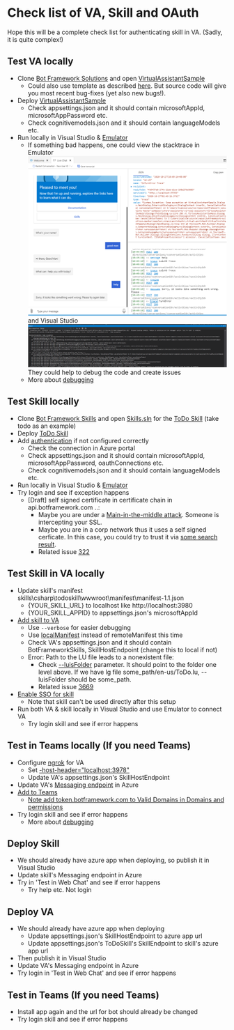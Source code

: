 # Check list of VA, Skill and OAuth

Hope this will be a complete check list for authenticating skill in VA.
(Sadly, it is quite complex!)

## Test VA locally

- Clone [Bot Framework Solutions](https://github.com/microsoft/botframework-solutions) and open [VirtualAssistantSample](https://github.com/microsoft/botframework-solutions/tree/master/samples/csharp/assistants/virtual-assistant/VirtualAssistantSample)
    - Could also use template as described [here](https://microsoft.github.io/botframework-solutions/virtual-assistant/tutorials/create-assistant/csharp/2-download-and-install/). But source code will give you most recent bug-fixes (yet also new bugs!).
- Deploy [VirtualAssistantSample](https://microsoft.github.io/botframework-solutions/virtual-assistant/tutorials/create-assistant/csharp/4-provision-your-azure-resources/)
    - Check appsettings.json and it should contain microsoftAppId, microsoftAppPassword etc.
    - Check cognitivemodels.json and it should contain languageModels etc.
- Run locally in Visual Studio & [Emulator](https://microsoft.github.io/botframework-solutions/virtual-assistant/tutorials/create-assistant/csharp/5-run-your-assistant/)
    - If something bad happens, one could view the stacktrace in Emulator ![](./check_va_skill_oauth/VA_Emulator_Exception.png) and Visual Studio ![](./check_va_skill_oauth/VA_VS_Exception.png) They could help to debug the code and create issues
    - More about [debugging](https://docs.microsoft.com/en-us/azure/bot-service/bot-service-debug-bot?view=azure-bot-service-4.0&tabs=csharp)

## Test Skill locally

- Clone [Bot Framework Skills](https://github.com/microsoft/botframework-skills) and open [Skills.sln](https://github.com/microsoft/botframework-skills/blob/main/skills/csharp/Skills.sln) for the [ToDo Skill](https://github.com/microsoft/botframework-skills/tree/main/skills/csharp/todoskill) (take todo as an example)
- Deploy [ToDo Skill](https://microsoft.github.io/botframework-solutions/skills/tutorials/create-skill/csharp/4-provision-your-azure-resources/)
- Add [authentication](https://microsoft.github.io/botframework-solutions/skills/handbook/authentication/) if not configured correctly
    - Check the connection in Azure portal
    - Check appsettings.json and it should contain microsoftAppId, microsoftAppPassword, oauthConnections etc.
    - Check cognitivemodels.json and it should contain languageModels etc.
- Run locally in Visual Studio & [Emulator](https://microsoft.github.io/botframework-solutions/skills/tutorials/create-skill/csharp/6-run-your-skill/)
- Try login and see if exception happens
    - \[Draft\] self signed certificate in certificate chain in api.botframework.com ..:
        - Maybe you are under a [Main-in-the-middle attack](https://en.wikipedia.org/wiki/Man-in-the-middle_attack). Someone is intercepting your SSL.
        - Maybe you are in a corp network thus it uses a self signed cerficate. In this case, you could try to trust it via [some search result](https://jhooq.com/2-ways-to-fix-ssl-certificate-problem-self-signed-certificate-in-certificate-chain/#getting-windows-10-to-trust-self-signed-ssl-certificates).
        - Related issue [322](https://github.com/microsoft/botframework-skills/issues/322)

## Test Skill in VA locally

- Update skill's manifest skills\csharp\todoskill\wwwroot\manifest\manifest-1.1.json
    - {YOUR_SKILL_URL} to localhost like http://localhost:3980
    - {YOUR_SKILL_APPID} to appsettings.json's microsoftAppId
- [Add skill to VA](https://microsoft.github.io/botframework-solutions/skills/tutorials/create-skill/csharp/7-add-your-skill/)
    - Use `--verbose` for easier debugging
    - Use [localManifest](https://github.com/microsoft/botframework-solutions/blob/master/tools/botskills/docs/commands/connect.md) instead of remoteManifest this time
    - Check VA's appsettings.json and it should contain BotFrameworkSkills, SkillHostEndpoint (change this to local if not)
    - Error: Path to the LU file leads to a nonexistent file:
        - Check [--luisFolder](https://github.com/microsoft/botframework-solutions/blob/master/tools/botskills/docs/commands/connect.md) parameter. It should point to the folder one level above. If we have lg file some_path/en-us/ToDo.lu, --luisFolder should be some_path.
        - Related issue [3669](https://github.com/microsoft/botframework-solutions/issues/3669)
- [Enable SSO for skill](https://microsoft.github.io/botframework-solutions/overview/whats-new/1.0/enable-sso-with-skills-using-oauthcredentials-setting/)
    - Note that skill can't be used directly after this setup
- Run both VA & skill locally in Visual Studio and use Emulator to connect VA
    - Try login skill and see if error happens

## Test in Teams locally (If you need Teams)

- Configure [ngrok](https://ngrok.com/) for VA
    - Set [-host-header="localhost:3978"](https://microsoft.github.io/botframework-solutions/help/known-issues/#http-500-error-when-invoking-a-skill)
    - Update VA's appsettings.json's SkillHostEndpoint
- Update VA's [Messaging endpoint](https://docs.microsoft.com/en-us/azure/bot-service/bot-service-manage-settings?view=azure-bot-service-4.0) in Azure
- [Add to Teams](https://microsoft.github.io/botframework-solutions/clients-and-channels/tutorials/enable-teams/2-add-teams-channel/)
    - [Note add token.botframework.com to Valid Domains in Domains and permissions](https://docs.microsoft.com/en-us/microsoftteams/platform/bots/how-to/authentication/add-authentication?tabs=dotnet%2Cdotnet-sample)
- Try login skill and see if error happens
    - More about [debugging](https://docs.microsoft.com/en-us/azure/bot-service/bot-service-debug-channel-ngrok?view=azure-bot-service-4.0)

## Deploy Skill

- We should already have azure app when deploying, so publish it in Visual Studio
- Update skill's Messaging endpoint in Azure
- Try in 'Test in Web Chat' and see if error happens
    - Try help etc. Not login

## Deploy VA

- We should already have azure app when deploying
    - Update appsettings.json's SkillHostEndpoint to azure app url
    - Update appsettings.json's ToDoSkill's SkillEndpoint to skill's azure app url
- Then publish it in Visual Studio
- Update VA's Messaging endpoint in Azure
- Try login in 'Test in Web Chat' and see if error happens

## Test in Teams (If you need Teams)

- Install app again and the url for bot should already be changed
- Try login skill and see if error happens
